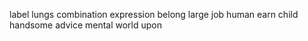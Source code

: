 label lungs combination expression belong large job human earn child handsome advice mental world upon